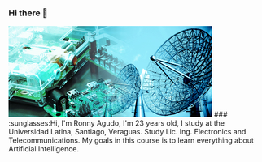 ### Hi there 👋
<img src="https://github.com/RonnyAgudo/RonnyAgudo/blob/master/electronica-y-telecomunicaciones-panel_derecho.jpg" />
### :sunglasses:Hi, I'm Ronny Agudo, I'm 23 years old, I study at the Universidad Latina, Santiago, Veraguas. Study Lic. Ing. Electronics and Telecommunications. My goals in this course is to learn everything about Artificial Intelligence.
<!--
**RonnyAgudo/RonnyAgudo** is a ✨ _special_ ✨ repository because its `README.md` (this file) appears on your GitHub profile.
